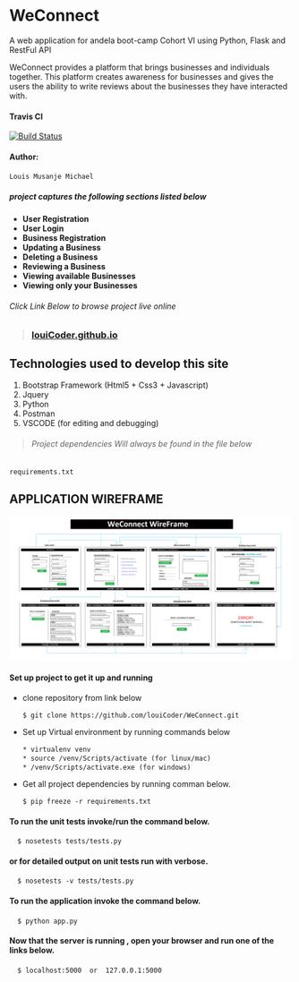 # WeConnect
A web application for andela boot-camp Cohort VI using Python, Flask  and RestFul API

WeConnect provides a platform that brings businesses and individuals together. This platform creates awareness for businesses and gives the users the ability to write reviews about the businesses they have interacted with.

#### Travis CI
[![Build Status](https://travis-ci.org/louiCoder/WeConnect.svg?branch=master)](https://travis-ci.org/louiCoder/WeConnect)

#### Author:
    Louis Musanje Michael

##### project captures the following sections listed below

* **User Registration**
* **User Login**
* **Business Registration**
* **Updating a Business**
* **Deleting a Business**
* **Reviewing a Business**
* **Viewing available Businesses**
* **Viewing only your Businesses**

###### Click Link Below to browse project live online

>### [louiCoder.github.io](https://louicoder.github.io)

## Technologies used to develop this site
1. Bootstrap Framework (Html5 + Css3 + Javascript)
2. Jquery
3. Python
4. Postman
5. VSCODE (for editing and debugging)

>###### Project dependencies Will always be found in the file below
    requirements.txt

## APPLICATION WIREFRAME
![Application wireframe](https://github.com/louiCoder/WeConnect/blob/feature/Designs/WeConnect%20WireFrame.png)


#### Set up project to get it up and running
* clone repository from link below  
  
      $ git clone https://github.com/louiCoder/WeConnect.git
* Set up Virtual environment by running commands below

      * virtualenv venv
      * source /venv/Scripts/activate (for linux/mac)
      * /venv/Scripts/activate.exe (for windows)

* Get all project dependencies by running comman below.

      $ pip freeze -r requirements.txt
      
#### To run the unit tests invoke/run the command below.

      $ nosetests tests/tests.py
#### or for detailed output on unit tests run with verbose.

      $ nosetests -v tests/tests.py
      
#### To run the application invoke the command below.

      $ python app.py
      
 #### Now that the server is running , open your browser and run one of the links below.

      $ localhost:5000  or  127.0.0.1:5000

